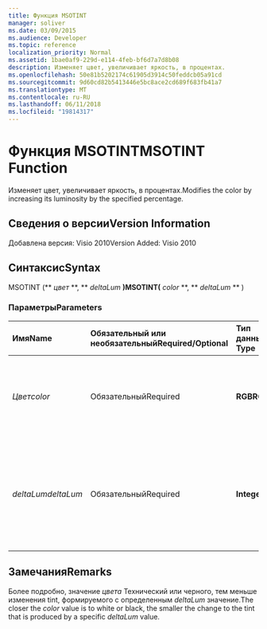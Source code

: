 ```yaml
---
title: Функция MSOTINT
manager: soliver
ms.date: 03/09/2015
ms.audience: Developer
ms.topic: reference
localization_priority: Normal
ms.assetid: 1bae0af9-229d-e114-4feb-bf6d7a7d8b08
description: Изменяет цвет, увеличивает яркость, в процентах.
ms.openlocfilehash: 50e81b5202174c61905d3914c50feddcb05a91cd
ms.sourcegitcommit: 9d60cd82b5413446e5bc8ace2cd689f683fb41a7
ms.translationtype: MT
ms.contentlocale: ru-RU
ms.lasthandoff: 06/11/2018
ms.locfileid: "19814317"
---
```

# <a name="msotint-function"></a><span data-ttu-id="8b1a1-103">Функция MSOTINT</span><span class="sxs-lookup"><span data-stu-id="8b1a1-103">MSOTINT Function</span></span>

<span data-ttu-id="8b1a1-104">Изменяет цвет, увеличивает яркость, в процентах.</span><span class="sxs-lookup"><span data-stu-id="8b1a1-104">Modifies the color by increasing its luminosity by the specified percentage.</span></span>
  
## <a name="version-information"></a><span data-ttu-id="8b1a1-105">Сведения о версии</span><span class="sxs-lookup"><span data-stu-id="8b1a1-105">Version Information</span></span>

<span data-ttu-id="8b1a1-106">Добавлена версия: Visio 2010</span><span class="sxs-lookup"><span data-stu-id="8b1a1-106">Version Added: Visio 2010</span></span> 
  
## <a name="syntax"></a><span data-ttu-id="8b1a1-107">Синтаксис</span><span class="sxs-lookup"><span data-stu-id="8b1a1-107">Syntax</span></span>

<span data-ttu-id="8b1a1-108">MSOTINT (** *цвет* **, ** *deltaLum* **)</span><span class="sxs-lookup"><span data-stu-id="8b1a1-108">MSOTINT(** *color* **, ** *deltaLum* ** )</span></span> 
  
### <a name="parameters"></a><span data-ttu-id="8b1a1-109">Параметры</span><span class="sxs-lookup"><span data-stu-id="8b1a1-109">Parameters</span></span>

|<span data-ttu-id="8b1a1-110">**Имя**</span><span class="sxs-lookup"><span data-stu-id="8b1a1-110">**Name**</span></span>|<span data-ttu-id="8b1a1-111">**Обязательный или необязательный**</span><span class="sxs-lookup"><span data-stu-id="8b1a1-111">**Required/Optional**</span></span>|<span data-ttu-id="8b1a1-112">**Тип данных**</span><span class="sxs-lookup"><span data-stu-id="8b1a1-112">**Data Type**</span></span>|<span data-ttu-id="8b1a1-113">**Описание**</span><span class="sxs-lookup"><span data-stu-id="8b1a1-113">**Description**</span></span>|
|:-----|:-----|:-----|:-----|
| <span data-ttu-id="8b1a1-114">_Цвет_</span><span class="sxs-lookup"><span data-stu-id="8b1a1-114">_color_</span></span> <br/> |<span data-ttu-id="8b1a1-115">Обязательный</span><span class="sxs-lookup"><span data-stu-id="8b1a1-115">Required</span></span>  <br/> |<span data-ttu-id="8b1a1-116">**RGB**</span><span class="sxs-lookup"><span data-stu-id="8b1a1-116">**RGB**</span></span> <br/> |<span data-ttu-id="8b1a1-117">Стандартная значение цвета RGB (красный, зеленый, синий) или ссылку на цвет.</span><span class="sxs-lookup"><span data-stu-id="8b1a1-117">The standard RGB (red, green, blue) color value or reference to a color.</span></span>  <br/> |
| <span data-ttu-id="8b1a1-118">_deltaLum_</span><span class="sxs-lookup"><span data-stu-id="8b1a1-118">_deltaLum_</span></span> <br/> |<span data-ttu-id="8b1a1-119">Обязательный</span><span class="sxs-lookup"><span data-stu-id="8b1a1-119">Required</span></span>  <br/> |<span data-ttu-id="8b1a1-120">**Integer**</span><span class="sxs-lookup"><span data-stu-id="8b1a1-120">**Integer**</span></span> <br/> |<span data-ttu-id="8b1a1-121">Изменения в процентах к Технический (-100%) или черным (100%) из значение _цвета_ .</span><span class="sxs-lookup"><span data-stu-id="8b1a1-121">The percentage change toward white (-100%) or black (100%) from the  _color_ value.</span></span>  <br/> |
   
## <a name="remarks"></a><span data-ttu-id="8b1a1-122">Замечания</span><span class="sxs-lookup"><span data-stu-id="8b1a1-122">Remarks</span></span>

<span data-ttu-id="8b1a1-123">Более подробно, значение _цвета_ Технический или черного, тем меньше изменения tint, формируемого с определенным _deltaLum_ значение.</span><span class="sxs-lookup"><span data-stu-id="8b1a1-123">The closer the  _color_ value is to white or black, the smaller the change to the tint that is produced by a specific  _deltaLum_ value.</span></span> 
  

